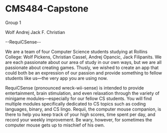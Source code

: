 # CMS484-Capstone

Group 1

Wolf
Andrej
Jack F.
Christian

--RequiCSense--

We are a team of four Computer Science students studying at Rollins College: Wolf Pickens, Christian Cassel, Andrej Opancic, Jack Filipanits. We are each passionate about our area of study in our own ways, but we are all passionate about creating games. Thusly, we wished to create an app that could both be an expression of our passion and provide something to fellow students like us—the very app you are using now.

RequiCSense (pronounced wreck-wii-sense) is intended to provide entertainment, brain stimulation, and even relaxation through the variety of minigame modules—especially for our fellow CS students. You will find multiple modules specifically dedicated to CS topics such as coding languages, binary, and CS lingo. Requii, the computer mouse companion, is there to help you keep track of your high scores, time spent per day, and record your weekly improvement. Be wary, however, for sometimes the computer mouse gets up to mischief of his own.
